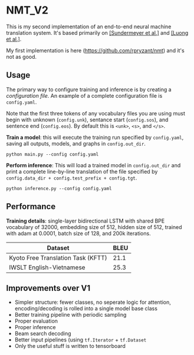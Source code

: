 
# NMT_V2

This is my second implementation of an end-to-end neural machine translation system. It's based primarily on [[Sundermeyer et al.]](https://pdfs.semanticscholar.org/d29c/f0f457ec2089fd4d776ef9a246de810be689.pdf) and [[Luong et al.]](https://arxiv.org/abs/1508.04025).

My first implementation is here (https://github.com/rpryzant/nmt) and it's not as good.


## Usage

The primary way to configure training and inference is by creating a _configuration file_. An example of a complete configuration file is `config.yaml`. 

Note that the first three tokens of any vocabulary files you are using must begin with unknown (`config.unk`), sentance start (`config.sos`), and sentence end (`config.eos`). By default this is `<unk>`, `<s>`, and `</s>`.

**Train a model**: this will execute the training run specified by `config.yaml`, saving all outputs, models, and graphs in `config.out_dir`. 
```
python main.py --config config.yaml
```

**Perform inference**: This will load a trained model in `config.out_dir` and print a complete line-by-line translation of  the file specified by `config.data_dir + config.test_prefix + config.tgt`. 
```
python inference.py --config config.yaml
```

## Performance

**Training details**: single-layer bidirectional LSTM with shared BPE vocabulary of 32000, embedding size of 512, hidden size of 512, trained with adam at 0.0001, batch size of 128, and 200k iterations.

| Dataset | BLEU |
|------------------------------------|------|
| Kyoto Free Translation Task (KFTT) | 21.1 |
| IWSLT English-Vietnamese           | 25.3 |


## Improvements over V1
  - Simpler structure: fewer classes, no seperate logic for attention, encoding/decoding is rolled into a single model base class
  - Better training pipeline with periodic sampling
  - Proper evaluation
  - Proper inference
  - Beam search decoding
  - Better input pipelines (using `tf.Iterator` + `tf.Dataset`
  - Only the useful stuff is written to tensorboard  



